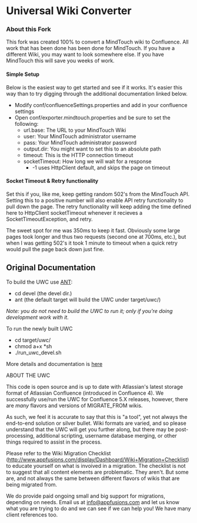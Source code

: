 # Universal Wiki Converter

### About this Fork

This fork was created 100% to convert a MindTouch wiki to Confluence.  All work that has been done has been done for MindTouch.  If you have a different Wiki, you may want to look somewhere else.  If you have MindTouch this will save you weeks of work.

#### Simple Setup

Below is the easiest way to get started and see if it works.  It's easier this way than to try digging through the additional documentation linked below.

* Modify conf/confluenceSettings.properties and add in your confluence settings
* Open conf/exporter.mindtouch.properties and be sure to set the following:
  * url.base: The URL to your MindTouch Wiki
  * user: Your MindTouch administrator username
  * pass: Your MindTouch administrator password
  * output.dir: You might want to set this to an absolute path
  * timeout: This is the HTTP connection timeout
  * socketTimeout: How long we will wait for a response
    * -1 uses HttpClient default, and skips the page on timeout

#### Socket Timeout & Retry functionality

Set this if you, like me, keep getting random 502's from the MindTouch API. Setting this to a positive number will also enable API retry functionality to pull down the page. The retry functionality will keep adding the time defined here to HttpClient socketTimeout whenever it recieves a SocketTimeoutException, and retry.

The sweet spot for me was 350ms to keep it fast.  Obviously some large pages took longer and thus two requests (second one at 700ms, etc.), but when I was getting 502's it took 1 minute to timeout when a quick retry would pull the page back down just fine.


## Original Documentation

To build the UWC use [ANT]:
* cd devel (the devel dir.)
* ant      (the default target will build the UWC under target/uwc/)

*Note: you do not need to build the UWC to run it; only if you're doing development work with it.*

To run the newly built UWC
* cd target/uwc/
* chmod a\+x \*sh
* ./run_uwc_devel.sh

More details and documentation is [here]

ABOUT THE UWC

This code is open source and is up to date with Atlassian's latest storage format of Atlassian Confluence
(introduced in Confluence 4). We successfully use/run the UWC for Confluence 5.X releases, however, there are *many* flavors and versions of MIGRATE_FROM wikis. 

As such, we feel it is accurate to say that this is "a tool", yet not always the end-to-end solution or silver bullet. Wiki formats are varied, and so please understand that the UWC will get you further along, but there may be post-processing, additional scripting, username database merging, or other things required to assist in the process. 

Please refer to the Wiki Migration Checklist (http://www.appfusions.com/display/Dashboard/Wiki+Migration+Checklist) to educate yourself on what is invoived in a migration. The checklist is not to suggest that all content elements are problematic. They aren't. But some are, and not always the same between different flavors of wikis that are being migrated from.

We do provide paid ongoing small and big support for migrations, depending on needs. Email us at info@appfusions.com and let us know what you are trying to do and we can see if we can help you!  We have many client references too.

[ANT]:http://ant.apache.org/
[here]:https://migrations.atlassian.net/wiki/display/UWC/Universal+Wiki+Converter